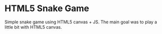# HTML5 Snake Game 

Simple snake game using HTML5 canvas + JS. The main goal was to play a little bit with HTML5 canvas.

